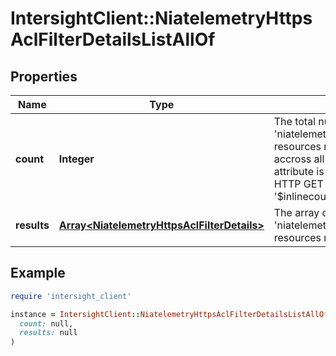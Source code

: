# IntersightClient::NiatelemetryHttpsAclFilterDetailsListAllOf

## Properties

| Name | Type | Description | Notes |
| ---- | ---- | ----------- | ----- |
| **count** | **Integer** | The total number of &#39;niatelemetry.HttpsAclFilterDetails&#39; resources matching the request, accross all pages. The &#39;Count&#39; attribute is included when the HTTP GET request includes the &#39;$inlinecount&#39; parameter. | [optional] |
| **results** | [**Array&lt;NiatelemetryHttpsAclFilterDetails&gt;**](NiatelemetryHttpsAclFilterDetails.md) | The array of &#39;niatelemetry.HttpsAclFilterDetails&#39; resources matching the request. | [optional] |

## Example

```ruby
require 'intersight_client'

instance = IntersightClient::NiatelemetryHttpsAclFilterDetailsListAllOf.new(
  count: null,
  results: null
)
```

